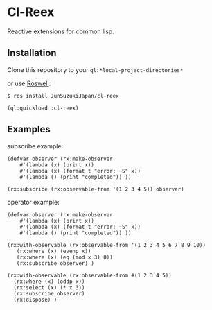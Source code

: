 # Cl-Reex

Reactive extensions for common lisp.

## Installation

Clone this repository to your ```ql:*local-project-directories*```

or use [Roswell](https://github.com/roswell/roswell):

```
$ ros install JunSuzukiJapan/cl-reex
```




```
(ql:quickload :cl-reex)
```

## Examples

subscribe example:

```
(defvar observer (rx:make-observer
	#'(lambda (x) (print x))
	#'(lambda (x) (format t "error: ~S" x))
	#'(lambda () (print "completed")) ))

(rx:subscribe (rx:observable-from '(1 2 3 4 5)) observer)
```


operator example:

```
(defvar observer (rx:make-observer
	#'(lambda (x) (print x))
	#'(lambda (x) (format t "error: ~S" x))
	#'(lambda () (print "completed")) ))

(rx:with-observable (rx:observable-from '(1 2 3 4 5 6 7 8 9 10))
   (rx:where (x) (evenp x))
   (rx:where (x) (eq (mod x 3) 0))
   (rx:subscribe observer) )

(rx:with-observable (rx:observable-from #(1 2 3 4 5))
  (rx:where (x) (oddp x))
  (rx:select (x) (* x 3))
  (rx:subscribe observer)
  (rx:dispose) )
```

